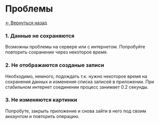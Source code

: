 # Проблемы

[← Вернуться назад](https://github.com/allakin/note-app/wiki)

### 1. Данные не сохраняются

Возможны проблемы на сервере или с интернетом. Попробуйте повторить сохранение через некоторое время.

### 2.  Не отображаются созданые записи

Необходимо, немного, подождать т.к. нужно некоторое время на сохранения данных и изменения списка записей в приложении. При стабильном интернет соединении процесс занимает 0.2 секунды.

### 3. Не изменяются картинки

Попробуте, закрыть приложение и снова зайти в него под своим аккаунтом и повторить операцию.

